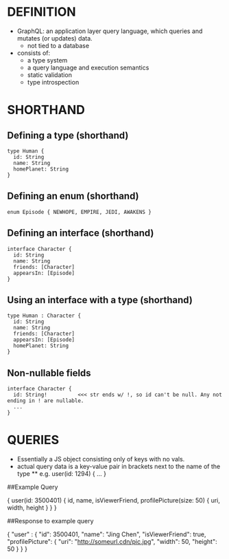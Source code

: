 DEFINITION
==========
*   GraphQL: an application layer query language, which queries and mutates (or updates) data.
    *   not tied to a database
*   consists of:
    *   a type system
    *   a query language and execution semantics
    *   static validation
    *   type introspection

SHORTHAND
=========

Defining a type (shorthand)
---------------------------

    type Human {
      id: String
      name: String
      homePlanet: String
    }

Defining an enum (shorthand)
----------------------------

    enum Episode { NEWHOPE, EMPIRE, JEDI, AWAKENS }

Defining an interface (shorthand)
---------------------------------

    interface Character {
      id: String
      name: String
      friends: [Character]
      appearsIn: [Episode]
    }

Using an interface with a type (shorthand)
------------------------------------------

    type Human : Character {
      id: String
      name: String
      friends: [Character]
      appearsIn: [Episode]
      homePlanet: String
    }

Non-nullable fields
-------------------
    
    interface Character {
      id: String!          <<< str ends w/ !, so id can't be null. Any not ending in ! are nullable.
      ...
    }





QUERIES
=======
*   Essentially a JS object consisting only of keys with no vals.
*   actual query data is a key-value pair in brackets next to the name of the type
    **  e.g. user(id: 1294) { ... }

##Example Query

{
  user(id: 3500401) {
    id,
    name,
    isViewerFriend,
    profilePicture(size: 50)  {
      uri,
      width,
      height
    }
  }
}

##Response to example query

{
  "user" : {
    "id": 3500401,
    "name": "Jing Chen",
    "isViewerFriend": true,
    "profilePicture": {
      "uri": "http://someurl.cdn/pic.jpg",
      "width": 50,
      "height": 50
    }
  }
}


